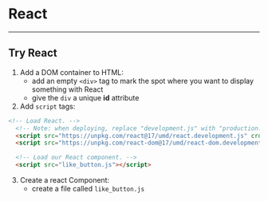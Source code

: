 # React

---

## Try React

1. Add a DOM container to HTML: 
	- add an empty `<div>` tag to mark the spot where you want to display something with React
	- give the `div` a unique **id** attribute
2. Add `script` tags:

```html
<!-- Load React. -->
  <!-- Note: when deploying, replace "development.js" with "production.min.js". -->
  <script src="https://unpkg.com/react@17/umd/react.development.js" crossorigin></script>
  <script src="https://unpkg.com/react-dom@17/umd/react-dom.development.js" crossorigin></script>

  <!-- Load our React component. -->
  <script src="like_button.js"></script>
```

3. Create a react Component:
	- create a file called `like_button.js`